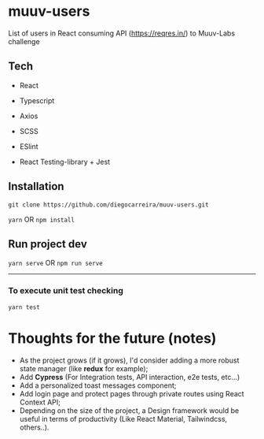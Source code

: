# muuv-users
List of users in React consuming API (https://reqres.in/) to Muuv-Labs challenge


## Tech

- React
- Typescript
- Axios
- SCSS
- ESlint

- React Testing-library + Jest

## Installation

`git clone https://github.com/diegocarreira/muuv-users.git`

`yarn` OR `npm install`

## Run project dev

`yarn serve` OR `npm run serve`

---

### To execute unit test checking
`yarn test`


# Thoughts for the future (notes)
- As the project grows (if it grows), I'd consider adding a more robust state manager (like **redux** for example);
- Add **Cypress** (For Integration tests, API interaction, e2e tests, etc...)
- Add a personalized toast messages component;
- Add login page and protect pages through private routes using React Context API;
- Depending on the size of the project, a Design framework would be useful in terms of productivity (Like React Material, Tailwindcss, others..).